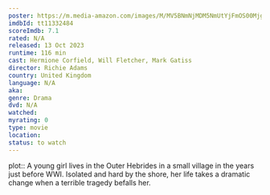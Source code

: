 ```yaml
---
poster: https://m.media-amazon.com/images/M/MV5BNmNjMDM5NmUtYjFmOS00MjgyLTliMmUtMWJkNDk5NzJmZGNkXkEyXkFqcGdeQXVyNDU0NjMyNTQ@._V1_SX300.jpg 
imdbId: tt11332484 
scoreImdb: 7.1 
rated: N/A
released: 13 Oct 2023 
runtime: 116 min 
cast: Hermione Corfield, Will Fletcher, Mark Gatiss 
director: Richie Adams 
country: United Kingdom
language: N/A
aka:
genre: Drama 
dvd: N/A
watched: 
myrating: 0
type: movie
location: 
status: to watch
---
```


plot:: A young girl lives in the Outer Hebrides in a small village in the years just before WWI. Isolated and hard by the shore, her life takes a dramatic change when a terrible tragedy befalls her.